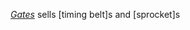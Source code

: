 [*Gates*](http://www.gates.com/products/industrial/industrial-belts) sells [timing belt]s and [sprocket]s